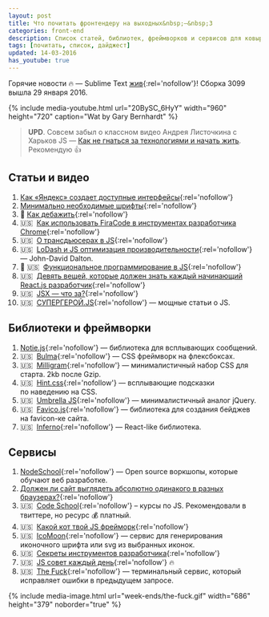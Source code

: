 ```yaml
---
layout: post
title: Что почитать фронтендеру на выходных&nbsp;—&nbsp;3
categories: front-end
description: Список статей, библиотек, фреймворков и сервисов для ковыряния на выходных или в свободное время для фронтенд разработчика.
tags: [почитать, список, дайджест]
updated: 14-03-2016
has_youtube: true
---
```


Горячие новости 🔥 — Sublime Text [жив](https://sublimetext.com/3dev){:rel='nofollow'}! Сборка 3099 вышла 29 января 2016.

{% include media-youtube.html
	url="20BySC_6HyY"
	width="960"
	height="720"
	caption="Wat by Gary Bernhardt" %}

> **UPD**. Совсем забыл о классном видео Андрея Листочкина с Харьков JS — [Как не гнаться за технологиями и начать жить](https://www.youtube.com/watch?v=xPFRUM_oDKA). Рекомендую 👍

## Статьи и видео
1. [Как «Яндекс» создает доступные интерфейсы][1]{:rel='nofollow'}
1. [Минимально необходимые шрифты][12]{:rel='nofollow'}
1. 🎥 [Как дебажить][15]{:rel='nofollow'}
1. 🇺🇸&nbsp;&nbsp;[Как использовать FiraCode в инструментах разработчика Chrome][20]{:rel='nofollow'}
1. 🇺🇸&nbsp;&nbsp;[О трансдьюсерах в JS][14]{:rel='nofollow'}
1. 🇺🇸&nbsp;&nbsp;[LoDash и JS оптимизация производительности][6]{:rel='nofollow'} — John-David Dalton.
1. 🎥 🇺🇸&nbsp;&nbsp;[Функциональное программирование в JS][8]{:rel='nofollow'}
1. 🇺🇸&nbsp;&nbsp;[Девять вещей, которые должен знать каждый начинающий React.js разработчик][16]{:rel='nofollow'}
1. 🇺🇸&nbsp;&nbsp;[JSX — что за?][18]{:rel='nofollow'}
1. 🇺🇸&nbsp;&nbsp;[СУПЕРГЕРОЙ.JS][21]{:rel='nofollow'} — мощные статьи о JS.


## Библиотеки и фреймворки
1. [Notie.js][4]{:rel='nofollow'} — библиотека для всплывающих сообщений.
1. 🇺🇸&nbsp;&nbsp;[Bulma][9]{:rel='nofollow'} — CSS фреймворк на флексбоксах.
1. 🇺🇸&nbsp;&nbsp;[Milligram][10]{:rel='nofollow'} — минималистичный набор CSS для старта. 2kb после Gzip.
1. 🇺🇸&nbsp;&nbsp;[Hint.css][11]{:rel='nofollow'} — всплывающие подсказки по наведению на CSS.
1. 🇺🇸&nbsp;&nbsp;[Umbrella JS][17]{:rel='nofollow'} — минималистичный аналог jQuery.
1. 🇺🇸&nbsp;&nbsp;[Favico.js][22]{:rel='nofollow'} — библиотека для создания бейджев на favicon-ке сайта.
1. 🇺🇸&nbsp;&nbsp;[Inferno][23]{:rel='nofollow'} — React-like библиотека.


## Сервисы
1. [NodeSchool][2]{:rel='nofollow'} — Open source воркшопы, которые обучают веб разработке.
1. [Должен ли сайт выглядеть абсолютно одинакого в разных браузерах?][19]{:rel='nofollow'}
1. 🇺🇸&nbsp;&nbsp;[Code School][25]{:rel='nofollow'} – курсы по JS. Рекомендовали в твиттере, но ресурс 💰 платный.
1. 🇺🇸&nbsp;&nbsp;[Какой кот твой JS фрейморк][19]{:rel='nofollow'}
1. 🇺🇸&nbsp;&nbsp;[IcoMoon][3]{:rel='nofollow'} — сервис для генерирования иконочного шрифта или svg из выбранных иконок.
1. 🇺🇸&nbsp;&nbsp;[Секреты инструментов разработчика][7]{:rel='nofollow'}
1. 🇺🇸&nbsp;&nbsp;[JS совет каждый день][24]{:rel='nofollow'} 🔥
1. 🇺🇸&nbsp;&nbsp;[The Fuck][3]{:rel='nofollow'} — терминальный сервис, который исправляет ошибки в предыдущем запросе.

{%
	include media-image.html
	url="week-ends/the-fuck.gif"
	width="686"
	height="379"
	noborder="true"
%}



[1]: https://vc.ru/p/yandex-accessibility
[2]: http://nodeschool.io/ru/
[3]: https://icomoon.io/app/
[4]: https://jaredreich.com/projects/notie.js/
[5]: https://github.com/nvbn/thefuck
[6]: https://www.youtube.com/watch?v=cD9utLH3QOk&app=desktop
[7]: http://devtoolsecrets.com/
[8]: https://www.youtube.com/playlist?list=PL0zVEGEvSaeEd9hlmCXrk5yUyqUag-n84&app=desktop
[9]: http://bulma.io/
[10]: https://milligram.github.io/
[11]: http://kushagragour.in/lab/hint/
[12]: http://css-live.ru/articles/minimalno-neobxodimye-shrifty.html
[13]: http://dowebsitesneedtolookexactlythesameineverybrowser.com/
[14]: https://medium.com/@roman01la/understanding-transducers-in-javascript-3500d3bd9624
[15]: https://events.yandex.ru/lib/talks/1436/
[16]: https://camjackson.net/post/9-things-every-reactjs-beginner-should-know
[17]: http://umbrellajs.com/
[18]: http://www.jasonformat.com/wtf-is-jsx/
[19]: http://whichcatisyourjavascriptframework.com/
[20]: https://github.com/roman01la/roman01la-devtools
[21]: http://superherojs.com/
[22]: http://lab.ejci.net/favico.js/
[23]: https://github.com/trueadm/inferno
[24]: https://github.com/loverajoel/jstips
[25]: https://www.codeschool.com/paths/javascript

